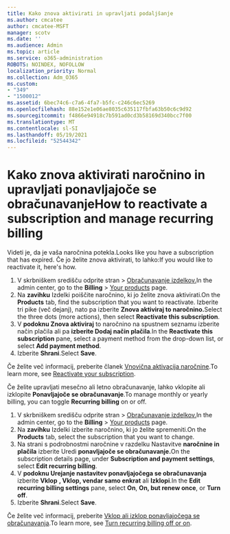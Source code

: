 ```yaml
---
title: Kako znova aktivirati in upravljati podaljšanje
ms.author: cmcatee
author: cmcatee-MSFT
manager: scotv
ms.date: ''
ms.audience: Admin
ms.topic: article
ms.service: o365-administration
ROBOTS: NOINDEX, NOFOLLOW
localization_priority: Normal
ms.collection: Adm_O365
ms.custom:
- "349"
- "1500012"
ms.assetid: 6bec74c6-c7a6-4fa7-b5fc-c246c6ec5269
ms.openlocfilehash: 88e152e1e06ae8035c635117fbfa63b50c6c9d92
ms.sourcegitcommit: f4866e94918c7b591ad0cd3b58169d340bcc7f00
ms.translationtype: MT
ms.contentlocale: sl-SI
ms.lasthandoff: 05/19/2021
ms.locfileid: "52544342"
---
```

# <a name="how-to-reactivate-a-subscription-and-manage-recurring-billing"></a><span data-ttu-id="e1b1a-102">Kako znova aktivirati naročnino in upravljati ponavljajoče se obračunavanje</span><span class="sxs-lookup"><span data-stu-id="e1b1a-102">How to reactivate a subscription and manage recurring billing</span></span>

<span data-ttu-id="e1b1a-103">Videti je, da je vaša naročnina potekla.</span><span class="sxs-lookup"><span data-stu-id="e1b1a-103">Looks like you have a subscription that has expired.</span></span> <span data-ttu-id="e1b1a-104">Če jo želite znova aktivirati, to lahko:</span><span class="sxs-lookup"><span data-stu-id="e1b1a-104">If you would like to reactivate it, here's how.</span></span>
  
1. <span data-ttu-id="e1b1a-105">V skrbniškem središču odprite stran  >  [Obračunavanje izdelkov.](https://go.microsoft.com/fwlink/p/?linkid=842054)</span><span class="sxs-lookup"><span data-stu-id="e1b1a-105">In the admin center, go to the **Billing** > [Your products](https://go.microsoft.com/fwlink/p/?linkid=842054) page.</span></span>
2. <span data-ttu-id="e1b1a-106">Na **zavihku** Izdelki poiščite naročnino, ki jo želite znova aktivirati.</span><span class="sxs-lookup"><span data-stu-id="e1b1a-106">On the **Products** tab, find the subscription that you want to reactivate.</span></span> <span data-ttu-id="e1b1a-107">Izberite tri pike (več dejanj), nato pa izberite **Znova aktiviraj to naročnino.**</span><span class="sxs-lookup"><span data-stu-id="e1b1a-107">Select the three dots (more actions), then select **Reactivate this subscription**.</span></span>
3. <span data-ttu-id="e1b1a-108">V **podoknu Znova aktiviraj** to naročnino na spustnem seznamu izberite način plačila ali pa **izberite Dodaj način plačila**.</span><span class="sxs-lookup"><span data-stu-id="e1b1a-108">In the **Reactivate this subscription** pane, select a payment method from the drop-down list, or select **Add payment method**.</span></span>
4. <span data-ttu-id="e1b1a-109">Izberite **Shrani**.</span><span class="sxs-lookup"><span data-stu-id="e1b1a-109">Select **Save**.</span></span>

<span data-ttu-id="e1b1a-110">Če želite več informacij, preberite članek [Vnovična aktivacija naročnine](/microsoft-365/commerce/subscriptions/reactivate-your-subscription).</span><span class="sxs-lookup"><span data-stu-id="e1b1a-110">To learn more, see [Reactivate your subscription](/microsoft-365/commerce/subscriptions/reactivate-your-subscription).</span></span>

<span data-ttu-id="e1b1a-111">Če želite upravljati mesečno ali letno obračunavanje, lahko vklopite ali izklopite **Ponavljajoče se obračunavanje**.</span><span class="sxs-lookup"><span data-stu-id="e1b1a-111">To manage monthly or yearly billing, you can toggle **Recurring billing** on or off.</span></span>
  
1. <span data-ttu-id="e1b1a-112">V skrbniškem središču odprite stran  >  [Obračunavanje izdelkov.](https://go.microsoft.com/fwlink/p/?linkid=842054)</span><span class="sxs-lookup"><span data-stu-id="e1b1a-112">In the admin center, go to the **Billing** > [Your products](https://go.microsoft.com/fwlink/p/?linkid=842054) page.</span></span>
2. <span data-ttu-id="e1b1a-113">Na **zavihku** Izdelki izberite naročnino, ki jo želite spremeniti.</span><span class="sxs-lookup"><span data-stu-id="e1b1a-113">On the **Products** tab, select the subscription that you want to change.</span></span>
3. <span data-ttu-id="e1b1a-114">Na strani s podrobnostmi naročnine v razdelku Nastavitve **naročnine in plačila** izberite Uredi **ponavljajoče se obračunavanje.**</span><span class="sxs-lookup"><span data-stu-id="e1b1a-114">On the subscription details page, under **Subscription and payment settings**, select **Edit recurring billing**.</span></span>
4. <span data-ttu-id="e1b1a-115">V **podoknu Urejanje nastavitev ponavljajočega se obračunavanja** izberite **Vklop** **, Vklop, vendar samo enkrat** ali **Izklopi**.</span><span class="sxs-lookup"><span data-stu-id="e1b1a-115">In the **Edit recurring billing settings** pane, select **On**, **On, but renew once**, or **Turn off**.</span></span>
5. <span data-ttu-id="e1b1a-116">Izberite **Shrani**.</span><span class="sxs-lookup"><span data-stu-id="e1b1a-116">Select **Save**.</span></span>

<span data-ttu-id="e1b1a-117">Če želite več informacij, preberite [Vklop ali izklop ponavljajočega se obračunavanja](/microsoft-365/commerce/subscriptions/renew-your-subscription#turn-recurring-billing-off-or-on).</span><span class="sxs-lookup"><span data-stu-id="e1b1a-117">To learn more, see [Turn recurring billing off or on](/microsoft-365/commerce/subscriptions/renew-your-subscription#turn-recurring-billing-off-or-on).</span></span>